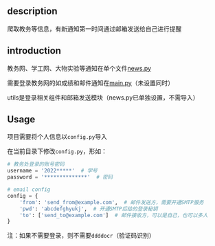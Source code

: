 ## description

爬取教务等信息，有新通知第一时间通过邮箱发送给自己进行提醒

## introduction

教务网、学工网、大物实验等通知在单个文件[news.py](./news.py)

需要登录教务网的如成绩和邮件通知在[main.py](./main.py)（未设置同时）

utils是登录相关组件和邮箱发送模块（news.py已单独设置，不需导入）

## Usage

项目需要将个人信息以`config.py`导入

在当前目录下修改`config.py`，形如：

```python
# 教务处登录的账号密码
username = '2022*****'  # 学号
password = '**************'  # 密码

# email config
config = {
    'from': 'send_from@example.com',  # 邮件发送方，需要开通SMTP服务
    'pwd': 'abcdefghyukj',  # 开通SMTP后给的登录秘钥
    'to': ['send_to@example.com']  # 邮件接收方，可以是自己，也可以多人
}
```
注：如果不需要登录，则不需要`ddddocr`（验证码识别）
